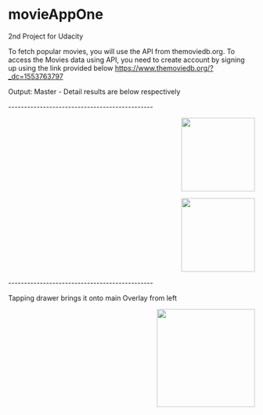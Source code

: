 # movieAppOne
2nd Project for Udacity

To fetch popular movies, you will use the API from themoviedb.org.
To access the Movies data using API, you need to create account by signing up using the link provided below 
https://www.themoviedb.org/?_dc=1553763797


Output: Master - Detail results are below respectively
</hr>
<p> ---------------------------------------------- </p>
</hr>
<p align="right"> 
<img src="https://github.com/snaqviAndroidApp/movieAppOne/blob/master/app/src/main/res/drawable/master.png"width="150"/>
</p>                                                                                                                           
</hr>
</hr>
<p align="right"> 
<img src="https://github.com/snaqviAndroidApp/movieAppOne/blob/master/app/src/main/res/drawable/details.png"width="150"/>
</p>                                                                                                                           

</hr>
<p> ---------------------------------------------- </p>
</hr>
Tapping drawer brings it onto main Overlay from left                        
<p align="right">   
<img src="https://github.com/snaqviAndroidApp/recyclerContacts/blob/Draw_n_RecyclerView/app/src/main/res/drawable/dump_8408224086596678511.png"width="200"/>
</p>


